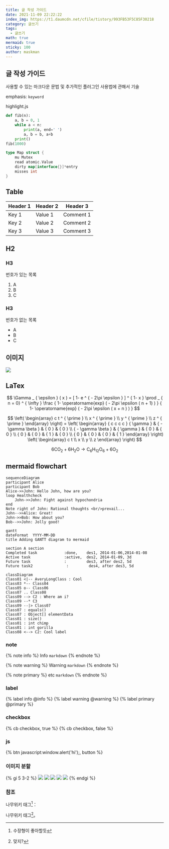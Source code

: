 ```yaml
---
title: 글 작성 가이드
date: 2021-11-09 22:22:22
index_img: https://t1.daumcdn.net/cfile/tistory/993FB53F5C85F30218
category: 글쓰기
tags:
  - 글쓰기
math: true
mermaid: true
sticky: 100
author: maskman
---
```


## 글 작성 가이드

사용할 수 있는 마크다운 문법 및 추가적인 플러그인 사용법에 관해서 기술

emphasis: `keyword`

highlight.js

```python
def fib(n):
    a, b = 0, 1
    while a < n:
        print(a, end=' ')
        a, b = b, a+b
    print()
fib(1000)
```

```go
type Map struct {
    mu Mutex
    read atomic.Value
    dirty map[interface{}]*entry
    misses int
}
```

## Table

| Header 1 | Header 2 | Header 3  |
| -------- | -------- | --------- |
| Key 1    | Value 1  | Comment 1 |
| Key 2    | Value 2  | Comment 2 |
| Key 3    | Value 3  | Comment 3 |

## H2

### H3

번호가 있는 목록

1. A
2. B
3. C

### H3

번호가 없는 목록

- A
- B
- C

## 이미지

![](https://upload.wikimedia.org/wikipedia/commons/thumb/e/e1/Musee_de_la_bible_et_Terre_Sainte_001.JPG/440px-Musee_de_la_bible_et_Terre_Sainte_001.JPG)

## LaTex

$$
\Gamma _ { \epsilon } ( x ) = [ 1- e ^ { - 2\pi \epsilon } ] ^ { 1- x } \prod _ { n = 0} ^ { \infty } \frac { 1- \operatorname{exp} ( - 2\pi \epsilon ( n + 1) ) } { 1- \operatorname{exp} ( - 2\pi \epsilon ( x + n ) ) }
$$

$$
\left( \begin{array} c t ^ { \prime } \\ x ^ { \prime } \\ y ^ { \prime } \\ z ^ { \prime } \end{array} \right) = \left( \begin{array} { c c c c } { \gamma } & { - \gamma \beta } & { 0 } & { 0 } \\ { - \gamma \beta } & { \gamma } & { 0 } & { 0 } \\ { 0 } & { 0 } & { 1 } & { 0 } \\ { 0 } & { 0 } & { 0 } & { 1 } \end{array} \right) \left( \begin{array} c t \\ x \\ y \\ z \end{array} \right)
$$

$$
6 \mathrm { CO } _ { 2 } + 6 \mathrm { H } _ { 2 } \mathrm { O } \rightarrow \mathrm { C } _ { 6 } \mathrm { H } _ { 12 } \mathrm { O } _ { 6 } + 6 \mathrm { O } _ { 2 }
$$

## mermaid flowchart

```mermaid
sequenceDiagram
participant Alice
participant Bob
Alice->>John: Hello John, how are you?
loop Healthcheck
    John->>John: Fight against hypochondria
end
Note right of John: Rational thoughts <br/>prevail...
John-->>Alice: Great!
John->>Bob: How about you?
Bob-->>John: Jolly good!
```

```mermaid
gantt
dateFormat  YYYY-MM-DD
title Adding GANTT diagram to mermaid

section A section
Completed task            :done,    des1, 2014-01-06,2014-01-08
Active task               :active,  des2, 2014-01-09, 3d
Future task               :         des3, after des2, 5d
Future task2               :         des4, after des3, 5d
```

```mermaid
classDiagram
Class01 <|-- AveryLongClass : Cool
Class03 *-- Class04
Class05 o-- Class06
Class07 .. Class08
Class09 --> C2 : Where am i?
Class09 --* C3
Class09 --|> Class07
Class07 : equals()
Class07 : Object[] elementData
Class01 : size()
Class01 : int chimp
Class01 : int gorilla
Class08 <--> C2: Cool label
```

### note

{% note info %}
Info `markdown`
{% endnote %}

{% note warning %}
Warning `markdown`
{% endnote %}

{% note primary %}
etc `markdown`
{% endnote %}

### label

{% label info @info %} {% label warning @warning %} {% label primary @primary %}

### checkbox

{% cb checkbox, true %}
{% cb checkbox, false %}

### js

{% btn javascript:window.alert('hi');, button %}

### 이미지 분할

{% gi 5 3-2 %}
![](https://upload.wikimedia.org/wikipedia/commons/thumb/e/e1/Musee_de_la_bible_et_Terre_Sainte_001.JPG/440px-Musee_de_la_bible_et_Terre_Sainte_001.JPG)
![](https://upload.wikimedia.org/wikipedia/commons/thumb/e/e1/Musee_de_la_bible_et_Terre_Sainte_001.JPG/440px-Musee_de_la_bible_et_Terre_Sainte_001.JPG)
![](https://upload.wikimedia.org/wikipedia/commons/thumb/e/e1/Musee_de_la_bible_et_Terre_Sainte_001.JPG/440px-Musee_de_la_bible_et_Terre_Sainte_001.JPG)
![](https://upload.wikimedia.org/wikipedia/commons/thumb/e/e1/Musee_de_la_bible_et_Terre_Sainte_001.JPG/440px-Musee_de_la_bible_et_Terre_Sainte_001.JPG)
![](https://upload.wikimedia.org/wikipedia/commons/thumb/e/e1/Musee_de_la_bible_et_Terre_Sainte_001.JPG/440px-Musee_de_la_bible_et_Terre_Sainte_001.JPG)
{% endgi %}

### 참조

나무위키 태그[^1]：

나무위키 태그[^2]。

[^1]: 수장형이 좋아할듯
[^2]: 맞지?

